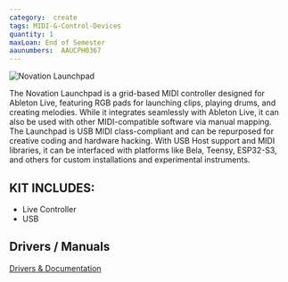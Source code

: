 ```yaml
---
category:  create
tags: MIDI-&-Control-Devices
quantity: 1
maxLoan: End of Semester
aaunumbers:  AAUCPH0367
---
```

![Novation Launchpad](https://cdn-resources.ableton.com/resources/filer_thumbnails/e6/e3/e6e3eb0f-40cb-4028-ae98-ccf2933564e7/lpoverheadsession.jpg__3000x2003_q85_crop_subsampling-2_upscale.jpg)

The Novation Launchpad is a grid-based MIDI controller designed for Ableton Live, featuring RGB pads for launching clips, playing drums, and creating melodies. While it integrates seamlessly with Ableton Live, it can also be used with other MIDI-compatible software via manual mapping.<br>The Launchpad is USB MIDI class-compliant and can be repurposed for creative coding and hardware hacking. With USB Host support and MIDI libraries, it can be interfaced with platforms like Bela, Teensy, ESP32-S3, and others for custom installations and experimental instruments.
## KIT INCLUDES:
-  Live Controller 
-  USB

## Drivers / Manuals
[Drivers & Documentation](https://downloads.novationmusic.com/novation/launchpad-mk1/launchpad)



